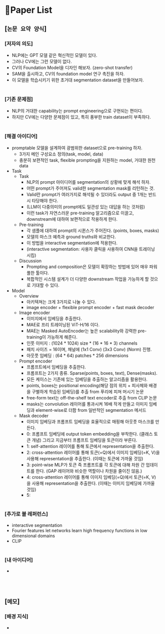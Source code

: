 # 📓Paper List

## [`논문 요약 양식`]

### [저자의 의도]
* NLP에는 GPT 모델 같은 혁신적인 모델이 있다.
* 그러나 CV에는 그런 모델이 없다.
* CV의 Foundation Model을 디자인 해보자. (zero-shot transfer)
* SAM을 출시하고, CV의 foundation model 연구 촉진을 하자.
* 이 모델을 학습시키기 위한 초거대 segmentation dataset을 만들어보자.
<br><br>

### [기존 문제점]
* NLP의 거대한 capability는 prompt engineering으로 구현되는 편이다.
* 하지만 CV에는 다양한 문제점이 있고, 특히 풍부한 train dataset이 부족하다.
<br><br>

### [해결 아이디어]
* promptable 모델을 설계하여 광범위한 dataset으로 pre-training 하자.
    * 3가지 메인 구성요소 정의(task, model, data)
    * 충분히 보편적인 task, flexible prompting을 지원하는 model, 거대한 원천 data
* Task
    * Task
        * NLP의 prompt 아이디어를 segmentation의 상황에 맞게 해석 하자.
        * 어떤 prompt가 주어져도 valid한 segmentation mask를 리턴하는 것.
        * Valid란 prompt가 여러가지로 해석될 수 있더라도 output 중 1개는 반드시 타당해야 한다.
        * (LLM이 다중의미의 prompt에도 일관성 있는 대답을 하는 것처럼)
        * 이런 task가 자연스러운 pre-training 알고리즘으로 이끌고, downstream에 대하여 보편적으로 작용하게 한다.
    * Pre-training
        * 각 샘플에 대하여 prompt의 시퀸스가 주어진다. (points, boxes, masks)
        * 모델의 마스크 예측과 ground truths와 비교한다.
        * 이 방법을 interactive segmentation에 적용한다.
        * (interactive segmentation: 사용자 클릭을 사용하여 CNN을 트레이닝 시킴)
    * Discussion
        * Prompting and composition은 모델이 확장하는 방법에 있어 매우 파워풀한 툴이다.
        * 복합적인 시스템 설계가 더 다양한 downstream 작업을 가능하게 할 것으로 기대할 수 있다.
* Model
    * Overview
        * 아키텍쳐는 크게 3가지로 나눌 수 있다.
        * image encoder + flexible prompt encoder + fast mask decoder
    * Image encoder
        * 이미지에서 임베딩을 추출한다.
        * MAE로 프리 트레이닝된 ViT-H/16 이다.
        * MAE는 Masked AutoEncoder는 높은 scalability와 강력한 pre-training이 가능하게 해준다.
        * 인풋 이미지 : (1024 * 1024) size * (16 * 16 * 3) channels
        * 패치 사이즈 = 16이며, 채널에 (1x1 Conv) (3x3 Conv) (Norm) 진행.
        * 아웃풋 임베딩 : (64 * 64) patches * 256 dimensions
    * Prompt encoder
        * 프롬프트에서 임베딩을 추출한다.
        * 프롬프트는 2가지 종류. Sparse(points, boxes, text), Dense(masks).
        * 모든 케이스는 기존에 있는 임베딩을 추출하는 알고리즘을 활용한다.
        * points, boxes는 positional encoding(해당 점의 위치 + 피사체와 배경을 구별하게 학습된 임베딩)를 추출 from 푸리에 피쳐 머시기 논문
        * free-form text는 off-the-shelf text encoder로 추출 from CLIP 논문
        * masks는 convolution 레이어를 통과시켜 16배 작게 만들고 이미지 임베딩과 element-wise로 더함 from 일반적인 segmentation 메서드
    * Mask decoder
        * 이미지 임베딩과 프롬프트 임베딩을 효율적으로 매핑해 아웃풋 마스크를 만든다.
        * 0: 프롬프트 임베딩에 output token embedding을 부착한다. (클래스 토큰 개념) 그리고 지금부터 프롬프트 임베딩을 토큰이라 부른다.
        * 1: self-attention 레이어를 통해 토큰에서 representation을 추출한다.
        * 2: cross-attention 레이어를 통해 토큰(=Q)에서 이미지 임베딩(=K, V)을 사용해 representation을 추출한다. (이때는 토큰에 가까울 것임)
        * 3: point-wise MLP가 토큰 즉 프롬프트를 각 토큰에 대해 차원 간 업데이트를 한다. (GAP 레이어와 비슷한 역할이나 차원을 줄이진 않음.)
        * 4: cross-attention 레이어를 통해 이미지 임베딩(=Q)에서 토큰(=K, V)을 사용해 representation을 추출한다. (이때는 이미지 임베딩에 가까울 것임)
        * 5: 
<br><br>

### [추가로 볼 레퍼런스]
* interactive segmentation
* Fourier features let networks learn high frequency functions in low dimensional domains
* CLIP
<br><br>

### [내 아이디어]
* 
<br><br>



## [`메모`]

### [배경 지식]
* 
<br><br>


